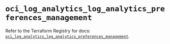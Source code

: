 # `oci_log_analytics_log_analytics_preferences_management`

Refer to the Terraform Registry for docs: [`oci_log_analytics_log_analytics_preferences_management`](https://registry.terraform.io/providers/hashicorp/oci/7.19.0/docs/resources/log_analytics_log_analytics_preferences_management).
